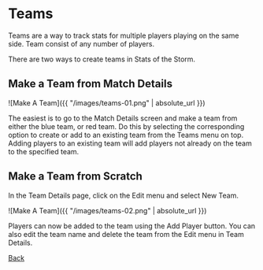# Teams

Teams are a way to track stats for multiple players playing on the same side. Team consist
of any number of players.

There are two ways to create teams in Stats of the Storm.

## Make a Team from Match Details
![Make A Team]({{ "/images/teams-01.png" | absolute_url }})

The easiest is to go to the Match
Details screen and make a team from either the blue team, or red team. Do this by selecting
the corresponding option to create or add to an existing team from the Teams menu on top.
Adding players to an existing team will add players not already on the team to the specified team.

## Make a Team from Scratch
In the Team Details page, click on the Edit menu and select New Team. 

![Make A Team]({{ "/images/teams-02.png" | absolute_url }})

Players can now be added to the team using the Add Player button. You can also edit the team name
and delete the team from the Edit menu in Team Details.

[Back](https://ebshimizu.github.io/stats-of-the-storm/)